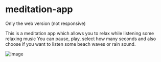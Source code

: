 # meditation-app
Only the web version (not responsive)

This is a meditation app which allows you to relax while listening some relaxing music
You can pause, play, select how many seconds and also choose if you want to listen some beach waves or rain sound.

![image](https://user-images.githubusercontent.com/73305607/151617098-c7b7d40f-9ef3-4440-b50c-b6bdbbae9635.png)
